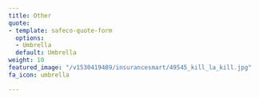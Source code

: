 ```yaml
---
title: Other
quote:
- template: safeco-quote-form
  options:
  - Umbrella
  default: Umbrella
weight: 10
featured_image: "/v1530419489/insurancesmart/49545_kill_la_kill.jpg"
fa_icon: umbrella

---
```


